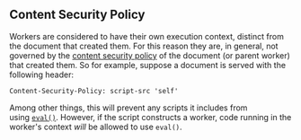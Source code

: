 ## Content Security Policy

Workers are considered to have their own execution context, distinct from the document that created them. For this reason they are, in general, not governed by the [content security policy](https://developer.mozilla.org/en-US/docs/Mozilla/Add-ons/WebExtensions/Content_Security_Policy) of the document (or parent worker) that created them. So for example, suppose a document is served with the following header:

```
Content-Security-Policy: script-src 'self'
```

Among other things, this will prevent any scripts it includes from using [`eval()`](https://developer.mozilla.org/en-US/docs/Web/JavaScript/Reference/Global_Objects/eval). However, if the script constructs a worker, code running in the worker's context _will_ be allowed to use `eval()`.